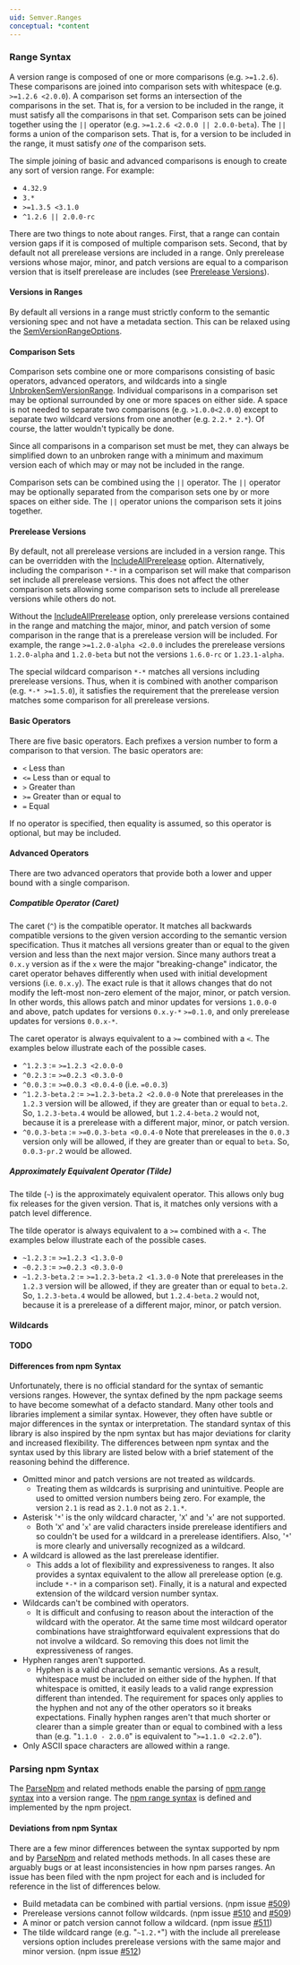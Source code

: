 ```yaml
---
uid: Semver.Ranges
conceptual: *content
---
```

### Range Syntax

A version range is composed of one or more comparisons (e.g. `>=1.2.6`). These comparisons are
joined into comparison sets with whitespace (e.g. `>=1.2.6 <2.0.0`). A comparison set forms an
intersection of the comparisons in the set. That is, for a version to be included in the range, it
must satisfy all the comparisons in that set. Comparison sets can be joined together using the `||`
operator (e.g. `>=1.2.6 <2.0.0 || 2.0.0-beta`). The `||` forms a union of the comparison sets. That
is, for a version to be included in the range, it must satisfy *one* of the comparison sets.

The simple joining of basic and advanced comparisons is enough to create any sort of version range.
For example:

* `4.32.9`
* `3.*`
* `>=1.3.5 <3.1.0`
* `^1.2.6 || 2.0.0-rc`

There are two things to note about ranges. First, that a range can contain version gaps if it is
composed of multiple comparison sets. Second, that by default not all prerelease versions are
included in a range. Only prerelease versions whose major, minor, and patch versions are equal to a
comparison version that is itself prerelease are includes (see [Prerelease
Versions](#prerelease-versions)).

#### Versions in Ranges

By default all versions in a range must strictly conform to the semantic versioning spec and not
have a metadata section. This can be relaxed using the
[SemVersionRangeOptions](xref:Semver.Ranges.SemVersionRangeOptions).

#### Comparison Sets

Comparison sets combine one or more comparisons consisting of basic operators, advanced operators,
and wildcards into a single [UnbrokenSemVersionRange](xref:Semver.Ranges.UnbrokenSemVersionRange).
Individual comparisons in a comparison set may be optional surrounded by one or more spaces on
either side. A space is not needed to separate two comparisons (e.g. `>1.0.0<2.0.0`) except to
separate two wildcard versions from one another (e.g. `2.2.* 2.*`). Of course, the latter wouldn't
typically be done.

Since all comparisons in a comparison set must be met, they can always be simplified down to an
unbroken range with a minimum and maximum version each of which may or may not be included in the
range.

Comparison sets can be combined using the `||` operator. The `||` operator may be optionally
separated from the comparison sets one by or more spaces on either side. The `||` operator unions
the comparison sets it joins together.

#### Prerelease Versions

By default, not all prerelease versions are included in a version range. This can be overridden with
the [IncludeAllPrerelease](xref:Semver.Ranges.SemVersionRangeOptions.IncludeAllPrerelease) option.
Alternatively, including the comparison `*-*` in a comparison set will make that comparison set
include all prerelease versions. This does not affect the other comparison sets allowing some
comparison sets to include all prerelease versions while others do not.

Without the [IncludeAllPrerelease](xref:Semver.Ranges.SemVersionRangeOptions.IncludeAllPrerelease)
option, only prerelease versions contained in the range and matching the major, minor, and patch
version of some comparison in the range that is a prerelease version will be included. For example,
the range `>=1.2.0-alpha <2.0.0` includes the prerelease versions `1.2.0-alpha` and `1.2.0-beta` but
not the versions `1.6.0-rc` or `1.23.1-alpha`.

The special wildcard comparison `*-*` matches all versions including prerelease versions. Thus, when
it is combined with another comparison (e.g. `*-* >=1.5.0`), it satisfies the requirement that the
prerelease version matches some comparison for all prerelease versions.

#### Basic Operators

There are five basic operators. Each prefixes a version number to form a comparison to that version.
The basic operators are:

* `<` Less than
* `<=` Less than or equal to
* `>` Greater than
* `>=` Greater than or equal to
* `=` Equal

If no operator is specified, then equality is assumed, so this operator is optional, but may be
included.

#### Advanced Operators

There are two advanced operators that provide both a lower and upper bound with a single comparison.

##### Compatible Operator (Caret)

The caret (`^`) is the compatible operator. It matches all backwards compatible versions to the given version according to the semantic version specification. Thus it matches all versions greater than or equal to the given version and less than the next major version. Since many authors treat a `0.x.y` version as if the `x` were the major "breaking-change" indicator, the caret operator behaves differently when used with initial development versions (i.e. `0.x.y`). The exact rule is that it allows changes that do not modify the left-most non-zero element of the major, minor, or patch version. In other words, this allows patch and minor updates for versions `1.0.0-0` and above, patch updates for versions `0.x.y-*` `>=0.1.0`, and only prerelease updates for versions `0.0.x-*`.

The caret operator is always equivalent to a `>=` combined with a `<`. The examples below illustrate each of the possible cases.

* `^1.2.3` := `>=1.2.3 <2.0.0-0`
* `^0.2.3` := `>=0.2.3 <0.3.0-0`
* `^0.0.3` := `>=0.0.3 <0.0.4-0` (i.e. `=0.0.3`)
* `^1.2.3-beta.2` := `>=1.2.3-beta.2 <2.0.0-0` Note that prereleases in the `1.2.3` version will be allowed, if they are greater than or equal to `beta.2`. So, `1.2.3-beta.4` would be allowed, but `1.2.4-beta.2` would not, because it is a prerelease with a different major, minor, or patch version.
* `^0.0.3-beta` := `>=0.0.3-beta <0.0.4-0` Note that prereleases in the `0.0.3` version only will be allowed, if they are greater than or equal to `beta`. So, `0.0.3-pr.2` would be allowed.

##### Approximately Equivalent Operator (Tilde)

The tilde (`~`) is the approximately equivalent operator. This allows only bug fix releases for the given version. That is, it matches only versions with a patch level difference.

The tilde operator is always equivalent to a `>=` combined with a `<`. The examples below illustrate each of the possible cases.

* `~1.2.3` := `>=1.2.3 <1.3.0-0`
* `~0.2.3` := `>=0.2.3 <0.3.0-0`
* `~1.2.3-beta.2` := `>=1.2.3-beta.2 <1.3.0-0` Note that prereleases in the `1.2.3` version will be allowed, if they are greater than or equal to `beta.2`. So, `1.2.3-beta.4` would be allowed, but `1.2.4-beta.2` would not, because it is a prerelease of a different major, minor, or patch version.

#### Wildcards

**TODO**

#### Differences from npm Syntax

Unfortunately, there is no official standard for the syntax of semantic versions ranges. However,
the syntax defined by the npm package seems to have become somewhat of a defacto standard. Many
other tools and libraries implement a similar syntax. However, they often have subtle or major
differences in the syntax or interpretation. The standard syntax of this library is also inspired by
the npm syntax but has major deviations for clarity and increased flexibility. The differences
between npm syntax and the syntax used by this library are listed below with a brief statement of
the reasoning behind the difference.

* Omitted minor and patch versions are not treated as wildcards.
  * Treating them as wildcards is surprising and unintuitive. People are used to omitted version
    numbers being zero. For example, the version `2.1` is read as `2.1.0` not as `2.1.*`.
* Asterisk '`*`' is the only wildcard character, '`X`' and '`x`' are not supported.
  * Both '`X`' and '`x`' are valid characters inside prerelease identifiers and so couldn't be used
    for a wildcard in a prerelease identifiers. Also, '`*`' is more clearly and universally
    recognized as a wildcard.
* A wildcard is allowed as the last prerelease identifier.
  * This adds a lot of flexibility and expressiveness to ranges. It also provides a syntax
    equivalent to the allow all prerelease option (e.g. include `*-*` in a comparison set). Finally,
    it is a natural and expected extension of the wildcard version number syntax.
* Wildcards can't be combined with operators.
  * It is difficult and confusing to reason about the interaction of the wildcard with the operator.
    At the same time most wildcard operator combinations have straightforward equivalent expressions
    that do not involve a wildcard. So removing this does not limit the expressiveness of ranges.
* Hyphen ranges aren't supported.
  * Hyphen is a valid character in semantic versions. As a result, whitespace must be included on
    either side of the hyphen. If that whitespace is omitted, it easily leads to a valid range
    expression different than intended. The requirement for spaces only applies to the hyphen and
    not any of the other operators so it breaks expectations. Finally hyphen ranges aren't that much
    shorter or clearer than a simple greater than or equal to combined with a less than (e.g.
    "`1.1.0 - 2.0.0`" is equivalent to "`>=1.1.0 <2.2.0`").
* Only ASCII space characters are allowed within a range.

### Parsing npm Syntax

The
[ParseNpm](xref:Semver.Ranges.SemVersionRange.Parse(System.String,Semver.Ranges.SemVersionRangeOptions,System.Int32))
and related methods enable the parsing of [npm range
syntax](https://github.com/npm/node-semver#ranges) into a version range. The [npm range
syntax](https://github.com/npm/node-semver#ranges) is defined and implemented by the npm project.

#### Deviations from npm Syntax

There are a few minor differences between the syntax supported by npm and by
[ParseNpm](xref:Semver.Ranges.SemVersionRange.Parse(System.String,Semver.Ranges.SemVersionRangeOptions,System.Int32))
and related methods methods. In all cases these are arguably bugs or at least inconsistencies in how
npm parses ranges. An issue has been filed with the npm project for each and is included for
reference in the list of differences below.

* Build metadata can be combined with partial versions. (npm issue
  [#509](https://github.com/npm/node-semver/issues/509))
* Prerelease versions cannot follow wildcards. (npm issue
  [#510](https://github.com/npm/node-semver/issues/510) and
  [#509](https://github.com/npm/node-semver/issues/509))
* A minor or patch version cannot follow a wildcard. (npm issue
  [#511](https://github.com/npm/node-semver/issues/511))
* The tilde wildcard range (e.g. "`~1.2.*`") with the include all prerelease versions option
  includes prerelease versions with the same major and minor version. (npm issue
  [#512](https://github.com/npm/node-semver/issues/512))
